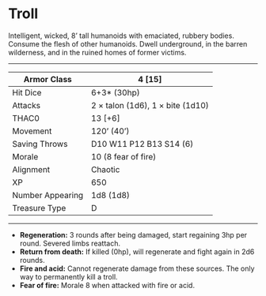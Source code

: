 # Troll

Intelligent, wicked, 8’ tall humanoids with emaciated, rubbery bodies. Consume the flesh of other humanoids. Dwell underground, in the barren wilderness, and in the ruined homes of former victims.

------

| Armor Class     | 4 [15]                           |
| ---------------- | -------------------------------- |
| Hit Dice         | 6+3* (30hp)                      |
| Attacks          | 2 × talon (1d6), 1 × bite (1d10) |
| THAC0            | 13 [+6]                          |
| Movement         | 120’ (40’)                       |
| Saving Throws    | D10 W11 P12 B13 S14 (6)          |
| Morale           | 10 (8 fear of fire)              |
| Alignment        | Chaotic                          |
| XP               | 650                              |
| Number Appearing | 1d8 (1d8)                        |
| Treasure Type    | D                                |

------

- **Regeneration:** 3 rounds after being damaged, start regaining 3hp per round. Severed limbs reattach.
- **Return from death:** If killed (0hp), will regenerate and fight again in 2d6 rounds.
- **Fire and acid:** Cannot regenerate damage from these sources. The only way to permanently kill a troll.
- **Fear of fire:** Morale 8 when attacked with fire or acid.
